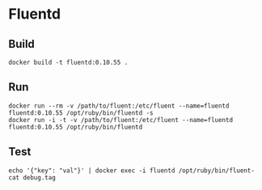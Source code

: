 # Fluentd

## Build

    docker build -t fluentd:0.10.55 .

## Run

    docker run --rm -v /path/to/fluent:/etc/fluent --name=fluentd fluentd:0.10.55 /opt/ruby/bin/fluentd -s
    docker run -i -t -v /path/to/fluent:/etc/fluent --name=fluentd fluentd:0.10.55 /opt/ruby/bin/fluentd

## Test

    echo '{"key": "val"}' | docker exec -i fluentd /opt/ruby/bin/fluent-cat debug.tag
